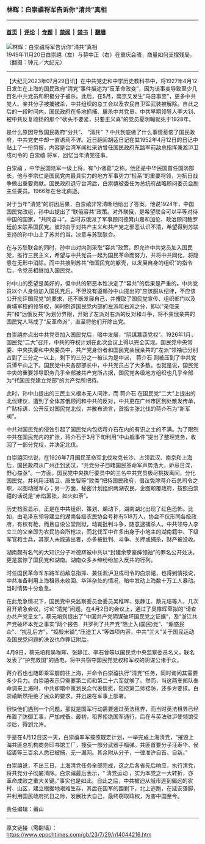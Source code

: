 ### 林辉：白崇禧将军告诉你“清共”真相

---

#### [首页](../../../..?n14044216) &nbsp;|&nbsp; [评论](../../../../../epoch-comment?n14044216) &nbsp;|&nbsp; [专题](../../../../../epoch-special?n14044216) &nbsp;|&nbsp; [禁闻](../../../../../epoch-news?n14044216) &nbsp;|&nbsp; [禁书](../../../../../books?n14044216) &nbsp;|&nbsp; [翻墙](https://github.com/gfw-breaker/nogfw/blob/master/README.md?n14044216)


<div><img alt="林辉：白崇禧将军告诉你“清共”真相" class="attachment-djy_600_400 size-djy_600_400 wp-post-image" src="https://i.epochtimes.com/assets/uploads/2013/03/1303091436072378-600x400.jpg"/>
<div class="caption">
 1949年11月20日白崇禧（左）与蒋中正（右）在重庆会晤，商量如何支撑残局。（翻摄：钟元／大纪元）
</div></div><hr/><div class="post_content" id="artbody" itemprop="articleBody">
 <!-- article content begin -->
 <p>
  【大纪元2023年07月29日讯】在中共党史和中学历史教科书中，将1927年4月12日发生在上海的国民政府“清党”事件描述为“反革命政变”，因为该事变导致至少几百名中共党员和积极分子被杀。此后，在5月，南京又发生“马日事变”，更多中共党人、亲共分子被捕被杀，中共组织的总工会以及农民自卫军武装被解除。自此之后的一段时间内，国民政府在多地抓捕、屠杀中共党员，中共早期领导人李大钊、被中共反复颂扬的那个“砍头不要紧，只要主义真”的党员夏明翰就死于1928年。
 </p>
 <p>
  是什么原因导致国民政府“分共”、
  <ok href="https://www.epochtimes.com/gb/tag/%E2%80%9C%E6%B8%85%E5%85%B1%E2%80%9D.html">
   “清共”
  </ok>
  ？中共到底做了什么事情惹恼了国民政府，中共党史中却一直语焉不详。近日翻阅胡适日记在其1952年4月12日的日记中贴上了一份剪报，内容是台湾军闻社采访曾任国民政府东路军前敌总指挥兼淞沪卫戍司令的
  <ok href="https://www.epochtimes.com/gb/tag/%E7%99%BD%E5%B4%87%E7%A6%A7.html">
   白崇禧
  </ok>
  将军，回忆当年清党往事。
 </p>
 <p>
  <ok href="https://www.epochtimes.com/gb/tag/%E7%99%BD%E5%B4%87%E7%A6%A7.html">
   白崇禧
  </ok>
  ，中华民国陆军一级上将，有“小诸葛”之称。他还是中华民国首任国防部长。他与李宗仁是国民党内最具实力的地方军事势力“桂系”的重要将领，为抗日战争做出重要贡献。国民政府退守台湾后，白崇禧被委任为总统府战略顾问委员会副主任委员。1966年在台北病逝。
 </p>
 <p>
  对于当年“清党”的前因后果，白崇禧非常清晰地给出了答案。他说1924年，中国国民党改组，孙中山提出了“联俄容共”政策。对外联俄，是希望联合可以平等对待中国的国家，“共同奋斗”。当时苏俄派了军事顾问德箕山嘉和加伦、政治顾问鲍罗廷前来联系国民党。彼时由于对共产主义和共产党之邪恶认识不清，希望得到苏联支持的孙中山上了苏共的当，决意与苏联联合。
 </p>
 <p>
  在与苏联联合的同时，孙中山对内则采取“容共”政策，即允许中共党员加入国民党，推行三民主义，希望与中共党员一起为国民革命而努力，并将中共同化，将隐患在无形中消除。而中共接到苏共“借国民党的躯壳，以发展自身的组织”的指令后，令党员相继加入国民党。
 </p>
 <p>
  孙中山的愿望是美好的，但中共的邪恶本性决定了“容共”的后果是严重的。中共党员以个人身份加入国民党后，不但没有遵循孙中山提出的“应该服从纪律，不应该公开批评国民党”的要求，还不断发展自己，并攫取了国民党宣传、组织部门以及黄埔军校的领导权，同时制造国民党内部的左派和右派之分，即以“亲俄亲共”和“远俄反共”为划分界限，开始了左派对右派的反对和斗争，将不亲俄亲共的国民党人骂成了“反革命派”，直至将他们开除出党。
 </p>
 <p>
  白崇禧亦点出中共党员加入国民党后，暗中发展，“阴谋篡窃党权”。1926年1月，国民党“二大”召开，中共的夺权计划在此次会议上得以完全实现。国民党中央常委、中央执委和中央委员中，共产党身份者和国民党亲俄亲共的“左派”领袖已分别占到了三分之一以上，剩下的三分之一被认为是中派，
  <ok href="https://www.epochtimes.com/gb/tag/%E8%92%8B%E4%BB%8B%E7%9F%B3.html">
   蒋介石
  </ok>
  则被压到了中共党员谭平山之下。国民党中央各部部长中，中共党员占了大多数。也就是说，国民党中央的重要领导职务几乎全部被共产党所占据，国民党各级地方组织也几乎全部为“代国民党建立党部”的共产党所把持。
 </p>
 <p>
  此时，孙中山提出的三民主义根本无人问津，而
  <ok href="https://www.epochtimes.com/gb/tag/%E8%92%8B%E4%BB%8B%E7%9F%B3.html">
   蒋介石
  </ok>
  在国民党“二大”上提出的北伐建议，遭到了全体苏俄顾问和中共的反对，中共更在广州市区到处散发传单，广贴标语，公开反对国民党北伐，并散布流言，首指主张北伐的蒋介石为“新军阀”。
 </p>
 <p>
  中共对国民党的侵蚀引起了国民党内包括蒋介石在内的有识之士的不满。为了限制中共在国民党内的扩张，蒋介石于3月下旬利用“中山舰事件”提出了整理党务，收回了一部分党权，并决定北伐。
 </p>
 <p>
  白崇禧回忆说，在1926年7月国民革命军北伐攻克长沙、占领武汉、南京和上海后，国民政府从广州迁到武汉，“共党分子目睹国民革命军声势浩大，妒忌日深，野心益亟”。一方面，国民党中央执行委员中的三名中共党员极尽挑拨离间，分化国民党，并利用汪精卫、唐生智等“败类”把持国民政府，倡议免除蒋介石总司令之职，以图动摇军心；另一方面，秘密计划组织两湖农民，企图颠覆政府，按照白崇禧的话说是“赤焰嚣张，如火如荼”。
 </p>
 <p>
  历史档案显示，正是在中共组织、策划、煽动下，湖南湖北出现了红色恐怖。比如，由毛泽东领导建立的湖南各级农民协会号称有518万人，协会不仅形同各级政府，有权有枪，而且自设公堂刑狱，动辄批判斗争，随意逮捕杀人。中共领导人李立三的父亲即为农民协会所枪决，而北伐军中许多出身于小地主的湖南籍中、下级军官和士兵，其家人未能逃出者，亦多被批判、斗争、关押或捕杀，财产被没收。
 </p>
 <p>
  湖南颇有名气的大知识分子叶德辉被中共以“封建余孽豪绅领袖”的罪名公开处决，更是震惊了国民党和湖南。湖南众多乡绅纷纷加入反共的行列。
 </p>
 <p>
  时任国民革命军东路军前敌总指挥、兼任淞沪卫戍司令的白崇禧，也得到情报说，中共准备利用上海租界未收回、华洋杂处的情况，暗中发动上海数十万工人暴动。当时情势十分危急。
 </p>
 <p>
  在此危急情况下，国民党中央监察委员会委员吴稚晖、张静江、蔡元培等人，几次召开紧急会议，讨论“清党”问题。在4月2日的会议上，通过了吴椎晖草拟的“请查办共产党呈文”，蔡元培则提出了“中国共产党阴谋破坏国民党之证据”，及“浙江共产党破坏本党之事实”两个报告.  共罗列了共产党“阻止入(国民)党”、“煽惑民众”、“扰乱后方”，“捣毁米铺”,“压迫工人”等四项内容，中共“三大”关于国民运动及国民党问题的决议也作罪证附后。
 </p>
 <p>
  4月9日，蔡元培和吴稚晖、张静江、李石曾等以国民党中央监察委员名义，联名发表了“护党救国”的通电，将中共窃夺国民党党权和军权的阴谋公诸于众。
 </p>
 <p>
  蒋介石也也随即乘军舰前往上海，并命令白崇禧执行“清党”任务，同时询问其需要多少兵力。白崇禧表示只需要第二师和第二十六军就够了。然而，当这两支部队奉命调来上海时，中共却暗中策划民众代表情愿，阻挠第二师接防，还多方要挟。白崇禧断然拒绝了民众的要求，并迅速在军事上部署。
 </p>
 <p>
  很快他们遇到一个问题，那就是国军行动需要通过英法租界，而当时英法租界已经布置了防御工事，严加戒备。最初，租界拒绝国军通行，后在与英法驻沪使领馆交涉后，得到允许。
 </p>
 <p>
  于是在4月12日这一天，白崇禧率军按照既定计划，一举完成上海清党，“摧毁上海共匪总机构商务印书馆工厂，搜获一部分武器手榴弹。共匪首要分子汪寿华、侯绍裘等三百余人悉已被捕，无一漏网。其余附从分子，一律准许自首、自新。”
 </p>
 <p>
  白崇禧说，不出三日，上海清党任务全部完成，这之后各省先后响应，执行清党，将共党分子彻底清除。白崇禧最后表示，“
  <ok href="https://www.epochtimes.com/gb/tag/%E6%B8%85%E5%85%9A%E8%BF%90%E5%8A%A8.html">
   清党运动
  </ok>
  ，实为本党之一大转折，亦革命成败之重大关键。”事实也是如此。自此之后，中共被迫从城市逃到偏远的农村、山区，建立根据地艰难生存，其后在国军的围剿下，北上逃跑，在延安落脚，并利用国民政府抗日之际，发展壮大自己，最终窃取政权，为害中国至今。
 </p>
 <p>
  责任编辑：莆山
 </p>
 <!-- article content end -->
 <div id="below_article_ad">
 </div>
</div>


---

原文链接（需翻墙）：https://www.epochtimes.com/gb/23/7/29/n14044216.htm